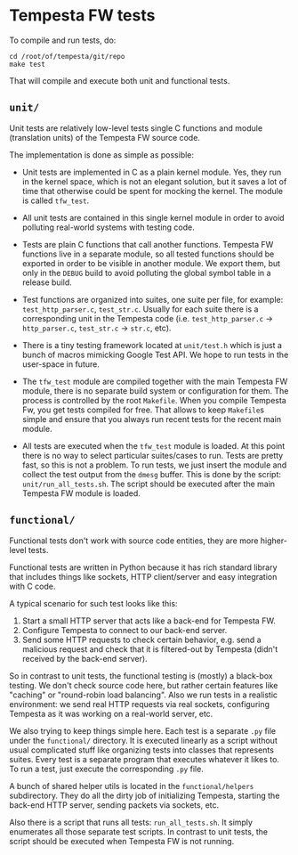 # Tempesta FW tests

To compile and run tests, do:

    cd /root/of/tempesta/git/repo
    make test

That will compile and execute both unit and functional tests.


## `unit/`

Unit tests are relatively low-level tests single C functions and module (translation units) of the Tempesta FW source code.

The implementation is done as simple as possible:

- Unit tests are implemented in C as a plain kernel module. Yes, they run in the kernel space, which is not an elegant solution, but it saves a lot of time that otherwise could be spent for mocking the kernel. The module is called `tfw_test`.

- All unit tests are contained in this single kernel module in order to avoid polluting real-world systems with testing code.

- Tests are plain C functions that call another functions. Tempesta FW functions live in a separate module, so all tested functions should be exported in order to be visible in another module. We export them, but only in the `DEBUG` build to avoid polluting the global symbol table in a release build.

- Test functions are organized into suites, one suite per file, for example: `test_http_parser.c`, `test_str.c`. Usually for each suite there is a corresponding unit in the Tempesta code (i.e. `test_http_parser.c` -> `http_parser.c`, `test_str.c` -> `str.c`, etc).

- There is a tiny testing framework located at `unit/test.h` which is just a bunch of macros mimicking Google Test API. We hope to run tests in the user-space in future.

- The `tfw_test` module are compiled together with the main Tempesta FW module, there is no separate build system or configuration for them. The process is controlled by the root `Makefile`. When you compile Tempesta Fw, you get tests compiled for free. That allows to keep `Makefile`s simple and ensure that you always run recent tests for the recent main module.

- All tests are executed when the `tfw_test` module is loaded. At this point there is no way to select particular suites/cases to run. Tests are pretty fast, so this is not a problem. To run tests, we just insert the module and collect the test output from the `dmesg` buffer. This is done by the script: `unit/run_all_tests.sh`. The script should be executed after the main Tempesta FW module is loaded.


## `functional/`

Functional tests don't work with source code entities, they are more higher-level tests. 

Functional tests are written in Python because it has rich standard library that includes things like sockets, HTTP client/server and easy integration with C code.

A typical scenario for such test looks like this:

1. Start a small HTTP server that acts like a back-end for Tempesta FW.
2. Configure Tempesta to connect to our back-end server.
3. Send some HTTP requests to check certain behavior, e.g. send a malicious request and check that it is filtered-out by Tempesta (didn't received by the back-end server).

So in contrast to unit tests, the functional testing is (mostly) a black-box testing. We don't check source code here, but rather certain features like "caching" or "round-robin load balancing". Also we run tests in a realistic environment: we send real HTTP requests via real sockets, configuring Tempesta as it was working on a real-world server, etc.

We also trying to keep things simple here. Each test is a separate `.py` file under the `functional/` directory. It is executed linearly as a script without usual complicated stuff like organizing tests into classes that represents suites. Every test is a separate program that executes whatever it likes to. To run a test, just execute the corresponding `.py` file.

A bunch of shared helper utils is located in the `functional/helpers` subdirectory. They do all the dirty job of initializing Tempesta, starting the back-end HTTP server, sending packets via sockets, etc.

Also there is a script that runs all tests: `run_all_tests.sh`. It simply enumerates all those separate test scripts. In contrast to unit tests, the script should be executed when Tempesta FW is not running.

